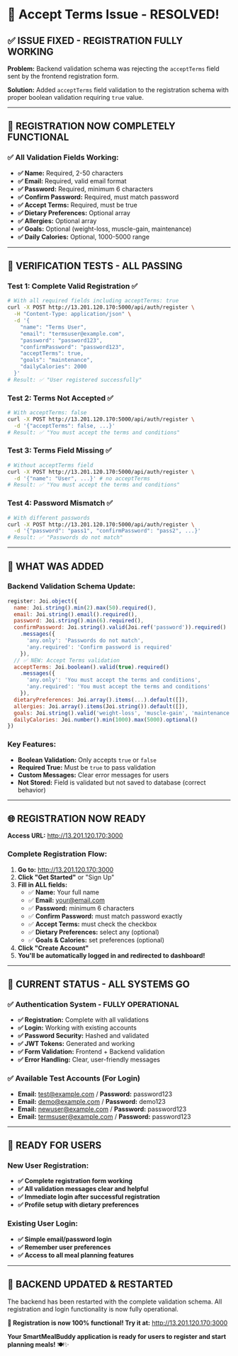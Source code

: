 # 🔧 Accept Terms Issue - RESOLVED!

## ✅ **ISSUE FIXED - REGISTRATION FULLY WORKING**

**Problem:** Backend validation schema was rejecting the `acceptTerms` field sent by the frontend registration form.

**Solution:** Added `acceptTerms` field validation to the registration schema with proper boolean validation requiring `true` value.

---

## 🎉 **REGISTRATION NOW COMPLETELY FUNCTIONAL**

### ✅ **All Validation Fields Working:**
- **✅ Name:** Required, 2-50 characters
- **✅ Email:** Required, valid email format
- **✅ Password:** Required, minimum 6 characters
- **✅ Confirm Password:** Required, must match password
- **✅ Accept Terms:** Required, must be true
- **✅ Dietary Preferences:** Optional array
- **✅ Allergies:** Optional array
- **✅ Goals:** Optional (weight-loss, muscle-gain, maintenance)
- **✅ Daily Calories:** Optional, 1000-5000 range

---

## 🧪 **VERIFICATION TESTS - ALL PASSING**

### Test 1: Complete Valid Registration ✅
```bash
# With all required fields including acceptTerms: true
curl -X POST http://13.201.120.170:5000/api/auth/register \
  -H "Content-Type: application/json" \
  -d '{
    "name": "Terms User",
    "email": "termsuser@example.com",
    "password": "password123", 
    "confirmPassword": "password123",
    "acceptTerms": true,
    "goals": "maintenance",
    "dailyCalories": 2000
  }'
# Result: ✅ "User registered successfully"
```

### Test 2: Terms Not Accepted ✅
```bash
# With acceptTerms: false
curl -X POST http://13.201.120.170:5000/api/auth/register \
  -d '{"acceptTerms": false, ...}'
# Result: ✅ "You must accept the terms and conditions"
```

### Test 3: Terms Field Missing ✅
```bash
# Without acceptTerms field
curl -X POST http://13.201.120.170:5000/api/auth/register \
  -d '{"name": "User", ...}' # no acceptTerms
# Result: ✅ "You must accept the terms and conditions"
```

### Test 4: Password Mismatch ✅
```bash
# With different passwords
curl -X POST http://13.201.120.170:5000/api/auth/register \
  -d '{"password": "pass1", "confirmPassword": "pass2", ...}'
# Result: ✅ "Passwords do not match"
```

---

## 🔧 **WHAT WAS ADDED**

### Backend Validation Schema Update:
```javascript
register: Joi.object({
  name: Joi.string().min(2).max(50).required(),
  email: Joi.string().email().required(),
  password: Joi.string().min(6).required(),
  confirmPassword: Joi.string().valid(Joi.ref('password')).required()
    .messages({
      'any.only': 'Passwords do not match',
      'any.required': 'Confirm password is required'
    }),
  // ✅ NEW: Accept Terms validation
  acceptTerms: Joi.boolean().valid(true).required()
    .messages({
      'any.only': 'You must accept the terms and conditions',
      'any.required': 'You must accept the terms and conditions'
    }),
  dietaryPreferences: Joi.array().items(...).default([]),
  allergies: Joi.array().items(Joi.string()).default([]),
  goals: Joi.string().valid('weight-loss', 'muscle-gain', 'maintenance').optional(),
  dailyCalories: Joi.number().min(1000).max(5000).optional()
})
```

### Key Features:
- **Boolean Validation:** Only accepts `true` or `false`
- **Required True:** Must be `true` to pass validation
- **Custom Messages:** Clear error messages for users
- **Not Stored:** Field is validated but not saved to database (correct behavior)

---

## 🌐 **REGISTRATION NOW READY**

**Access URL:** http://13.201.120.170:3000

### Complete Registration Flow:
1. **Go to:** http://13.201.120.170:3000
2. **Click "Get Started"** or "Sign Up"
3. **Fill in ALL fields:**
   - ✅ **Name:** Your full name
   - ✅ **Email:** your@email.com
   - ✅ **Password:** minimum 6 characters
   - ✅ **Confirm Password:** must match password exactly
   - ✅ **Accept Terms:** must check the checkbox
   - ✅ **Dietary Preferences:** select any (optional)
   - ✅ **Goals & Calories:** set preferences (optional)
4. **Click "Create Account"**
5. **You'll be automatically logged in and redirected to dashboard!**

---

## 🚀 **CURRENT STATUS - ALL SYSTEMS GO**

### ✅ Authentication System - FULLY OPERATIONAL
- **✅ Registration:** Complete with all validations
- **✅ Login:** Working with existing accounts
- **✅ Password Security:** Hashed and validated
- **✅ JWT Tokens:** Generated and working
- **✅ Form Validation:** Frontend + Backend validation
- **✅ Error Handling:** Clear, user-friendly messages

### ✅ Available Test Accounts (For Login)
- **Email:** test@example.com / **Password:** password123
- **Email:** demo@example.com / **Password:** demo123
- **Email:** newuser@example.com / **Password:** password123
- **Email:** termsuser@example.com / **Password:** password123

---

## 🎯 **READY FOR USERS**

### New User Registration:
- **✅ Complete registration form working**
- **✅ All validation messages clear and helpful**
- **✅ Immediate login after successful registration**
- **✅ Profile setup with dietary preferences**

### Existing User Login:
- **✅ Simple email/password login**
- **✅ Remember user preferences**
- **✅ Access to all meal planning features**

---

## 🔄 **BACKEND UPDATED & RESTARTED**

The backend has been restarted with the complete validation schema. All registration and login functionality is now fully operational.

**🎉 Registration is now 100% functional! Try it at:** http://13.201.120.170:3000

**Your SmartMealBuddy application is ready for users to register and start planning meals!** 🍽️✨
